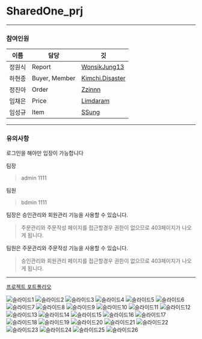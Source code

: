# SharedOne_prj


------------------
### 참여인원

이름 | 담당 | 깃
---|---|---
정원식 | Report | [WonsikJung13](https://github.com/WonsikJung13)
하현종 | Buyer, Member | [Kimchi.Disaster](https://github.com/ha971206)
정진아 | Order | [Zzinnn](https://github.com/Zzinnn)
임채은 | Price | [Limdaram](https://github.com/Limdaram)
임성규 | Item | [SSung](https://github.com/gmlrmrtjd)


------------------
### 유의사항

 로그인을 해야만 입장이 가능합니다
 
  팀장
  > admin
  > 1111
 
  팀원
  > bdmin
  > 1111

 팀장은 승인관리와 회원관리 기능을 사용할 수 있습니다.
 > 주문관리와 주문작성 페이지를 접근할경우 권한이 없으므로 403페이지가 나오게 됩니다.

 팀원은 주문관리와 주문작성 기능을 사용할 수 있습니다.
 > 승인관리와 회원관리 페이지를 접근할경우 권한이 없으므로 403페이지가 나오게 됩니다.
 
 
 ------------------
[프로젝트 포트폴리오](https://gmlrmrtjd.github.io/sharedOne_prj/portfolio.pdf)

 ![슬라이드1](https://user-images.githubusercontent.com/57023597/221348461-f24657a8-9e73-40b4-8ab7-cb9727eb9d52.png)
![슬라이드2](https://user-images.githubusercontent.com/57023597/221348478-cb4442d7-f3b9-4605-9685-eae256842961.png)
![슬라이드3](https://user-images.githubusercontent.com/57023597/221348481-c5dc18b3-0fcb-45da-8b3c-328c66a00478.png)
![슬라이드4](https://user-images.githubusercontent.com/57023597/221348485-7fd6a123-c69a-4c8e-b816-847d953f0c98.png)
![슬라이드5](https://user-images.githubusercontent.com/57023597/221348486-69157956-1d4e-4eb0-a24b-df0f006f23b6.png)
![슬라이드6](https://user-images.githubusercontent.com/57023597/221348487-09bd96cb-0c16-43c9-a27f-e83f63ef2165.png)
![슬라이드7](https://user-images.githubusercontent.com/57023597/221348489-c29741d9-42f5-4b43-93c8-5b6dec1bc114.png)
![슬라이드8](https://user-images.githubusercontent.com/57023597/221348490-b085dc48-8b51-4558-a3c8-aa7c8189119b.png)
![슬라이드9](https://user-images.githubusercontent.com/57023597/221348492-a7331e8b-3528-44c7-a1f7-cdfa8a5b7da7.png)
![슬라이드10](https://user-images.githubusercontent.com/57023597/221348493-39dbacbd-c8c7-46ce-90b8-b582f2e264c7.png)
![슬라이드11](https://user-images.githubusercontent.com/57023597/221348495-7235c5d8-569f-40ff-a3ca-4b819b1bcfe7.png)
![슬라이드12](https://user-images.githubusercontent.com/57023597/221348497-b7d1a409-8188-42fb-8a4c-134c513af014.png)
![슬라이드13](https://user-images.githubusercontent.com/57023597/221348499-061dfe4d-abb4-44d7-88f5-34180b809a75.png)
![슬라이드14](https://user-images.githubusercontent.com/57023597/221348500-12412c46-b184-49b4-8399-83cd29c862b5.png)
![슬라이드15](https://user-images.githubusercontent.com/57023597/221348501-b019ba89-2962-4626-994b-13266429421c.png)
![슬라이드16](https://user-images.githubusercontent.com/57023597/221348502-200433ca-3ef2-4f96-b931-64a2dac7724a.png)
![슬라이드17](https://user-images.githubusercontent.com/57023597/221348503-dba6e176-099a-424a-9171-d8756ae904d6.png)
![슬라이드18](https://user-images.githubusercontent.com/57023597/221348505-b53b2c35-7246-4ad9-9327-c166b71fa76d.png)
![슬라이드19](https://user-images.githubusercontent.com/57023597/221348506-cd3249e7-cbbc-4acb-8d53-72acd897338d.png)
![슬라이드20](https://user-images.githubusercontent.com/57023597/221348507-f82fc6ad-4ee6-4b41-9e74-56968ab46778.png)
![슬라이드21](https://user-images.githubusercontent.com/57023597/221348508-cccd0032-e6fe-4487-adab-8a87db175aa0.png)
![슬라이드22](https://user-images.githubusercontent.com/57023597/221348509-b469419f-78eb-4de4-8598-8bf26d3b9c7f.png)
![슬라이드23](https://user-images.githubusercontent.com/57023597/221348511-a87155b5-b551-4e11-becb-4ece7c3d2668.png)
![슬라이드24](https://user-images.githubusercontent.com/57023597/221348512-2837d2f2-395a-4800-85d6-203beb0cd48c.png)
![슬라이드25](https://user-images.githubusercontent.com/57023597/221348513-671b9a21-536a-4d01-913f-49e6181a594a.png)
![슬라이드26](https://user-images.githubusercontent.com/57023597/221348515-bfd5e865-e4d9-4eb2-a65a-675b56bfbdb4.png)

 
 
